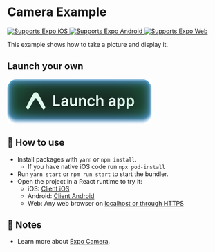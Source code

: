 # Camera Example

<p>
  <!-- iOS -->
  <a href="https://itunes.apple.com/app/apple-store/id982107779">
    <img alt="Supports Expo iOS" longdesc="Supports Expo iOS" src="https://img.shields.io/badge/iOS-4630EB.svg?style=flat-square&logo=APPLE&labelColor=999999&logoColor=fff" />
  </a>
  <!-- Android -->
  <a href="https://play.google.com/store/apps/details?id=host.exp.exponent&referrer=blankexample">
    <img alt="Supports Expo Android" longdesc="Supports Expo Android" src="https://img.shields.io/badge/Android-4630EB.svg?style=flat-square&logo=ANDROID&labelColor=A4C639&logoColor=fff" />
  </a>
  <!-- Web -->
  <a href="https://docs.expo.dev/workflow/web/">
    <img alt="Supports Expo Web" longdesc="Supports Expo Web" src="https://img.shields.io/badge/web-4630EB.svg?style=flat-square&logo=GOOGLE-CHROME&labelColor=4285F4&logoColor=fff" />
  </a>
</p>

This example shows how to take a picture and display it.

## Launch your own

[![Launch with Expo](https://github.com/expo/examples/blob/master/.gh-assets/launch.svg?raw=true)](https://launch.expo.dev/?github=https://github.com/expo/examples/tree/master/with-camera)

## 🚀 How to use

- Install packages with `yarn` or `npm install`.
  - If you have native iOS code run `npx pod-install`
- Run `yarn start` or `npm run start` to start the bundler.
- Open the project in a React runtime to try it:
  - iOS: [Client iOS](https://itunes.apple.com/app/apple-store/id982107779)
  - Android: [Client Android](https://play.google.com/store/apps/details?id=host.exp.exponent&referrer=blankexample)
  - Web: Any web browser on [localhost or through HTTPS](https://developer.mozilla.org/en-US/docs/Web/Security/Secure_Contexts)

## 📝 Notes

- Learn more about [Expo Camera](https://docs.expo.dev/versions/latest/sdk/camera).
